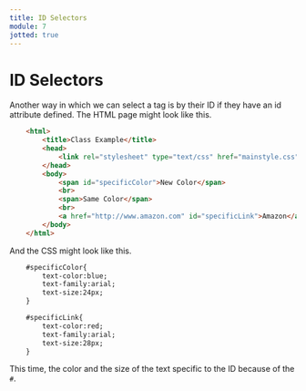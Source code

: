 ```yaml
---
title: ID Selectors
module: 7
jotted: true
---
```


# ID Selectors

Another way in which we can select a tag is by their ID if they have an id attribute defined. The HTML page might look like this.

```html
    <html>
        <title>Class Example</title>
        <head>
            <link rel="stylesheet" type="text/css" href="mainstyle.css">
        </head>
        <body>
            <span id="specificColor">New Color</span>
            <br>
            <span>Same Color</span>
            <br>
            <a href="http://www.amazon.com" id="specificLink">Amazon</a>
        </body>
    </html>
```

And the CSS might look like this.

```html
    #specificColor{
        text-color:blue;
        text-family:arial;
        text-size:24px;
    }

    #specificLink{
        text-color:red;
        text-family:arial;
        text-size:28px;
    }
```

This time, the color and the size of the text specific to the ID because of the `#`.

<!-- video -->